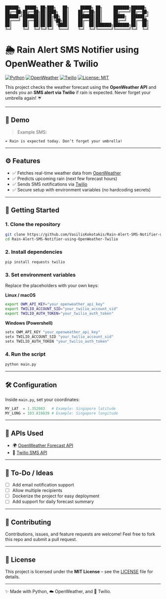 
```text
██████╗  █████╗ ██╗███╗   ██╗     █████╗ ██╗     ███████╗██████╗ 
██╔══██╗██╔══██╗██║████╗  ██║    ██╔══██╗██║     ██╔════╝██╔══██╗
██████╔╝███████║██║██╔██╗ ██║    ███████║██║     █████╗  ██████╔╝
██╔═══╝ ██╔══██║██║██║╚██╗██║    ██╔══██║██║     ██╔══╝  ██╔══██╗
██║     ██║  ██║██║██║ ╚████║    ██║  ██║███████╗███████╗██║  ██║
╚═╝     ╚═╝  ╚═╝╚═╝╚═╝  ╚═══╝    ╚═╝  ╚═╝╚══════╝╚══════╝╚═╝  ╚═╝
```

# 🌦 Rain Alert SMS Notifier using OpenWeather & Twilio

[![Python](https://img.shields.io/badge/Python-3.10+-blue?logo=python)](https://www.python.org/)
[![OpenWeather](https://img.shields.io/badge/API-OpenWeather-orange?logo=openstreetmap)](https://openweathermap.org/forecast5)
[![Twilio](https://img.shields.io/badge/API-Twilio-red?logo=twilio)](https://www.twilio.com/)
[![License: MIT](https://img.shields.io/badge/License-MIT-green.svg)](LICENSE)

This project checks the weather forecast using the **OpenWeather API** and sends you an **SMS alert via Twilio** if rain is expected.
Never forget your umbrella again! ☔

---

## 📸 Demo

> Example SMS:

```
☔ Rain is expected today. Don’t forget your umbrella!
```

---

## ⚙️ Features

* ✅ Fetches real-time weather data from [OpenWeather](https://openweathermap.org/forecast5)
* ✅ Predicts upcoming rain (next few forecast hours)
* ✅ Sends SMS notifications via [Twilio](https://www.twilio.com/)
* ✅ Secure setup with environment variables (no hardcoding secrets)

---

## 🚀 Getting Started

### 1. Clone the repository

```bash
git clone https://github.com/VasilisKokotakis/Rain-Alert-SMS-Notifier-using-OpenWeather-Twilio.git
cd Rain-Alert-SMS-Notifier-using-OpenWeather-Twilio
```

### 2. Install dependencies

```bash
pip install requests twilio
```

### 3. Set environment variables

Replace the placeholders with your own keys:

**Linux / macOS**

```bash
export OWM_API_KEY="your_openweather_api_key"
export TWILIO_ACCOUNT_SID="your_twilio_account_sid"
export TWILIO_AUTH_TOKEN="your_twilio_auth_token"
```

**Windows (Powershell)**

```powershell
setx OWM_API_KEY "your_openweather_api_key"
setx TWILIO_ACCOUNT_SID "your_twilio_account_sid"
setx TWILIO_AUTH_TOKEN "your_twilio_auth_token"
```

### 4. Run the script

```bash
python main.py
```

---

## 🛠 Configuration

Inside `main.py`, set your coordinates:

```python
MY_LAT  = 1.352083   # Example: Singapore latitude
MY_LONG = 103.819839 # Example: Singapore longitude
```

---

## 📡 APIs Used

* 🌍 [OpenWeather Forecast API](https://openweathermap.org/forecast5)
* 📲 [Twilio SMS API](https://www.twilio.com/docs/sms)

---

## 📌 To-Do / Ideas

* [ ] Add email notification support
* [ ] Allow multiple recipients
* [ ] Dockerize the project for easy deployment
* [ ] Add support for daily forecast summary

---

## 🤝 Contributing

Contributions, issues, and feature requests are welcome!
Feel free to fork this repo and submit a pull request.

---

## 📜 License

This project is licensed under the **MIT License** – see the [LICENSE](LICENSE) file for details.

---

✨ Made with Python, ☁️ OpenWeather, and 📱 Twilio.

